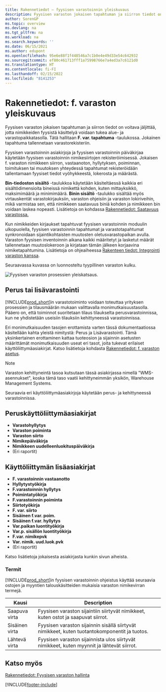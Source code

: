```yaml
---
title: Rakennetiedot – fyysisen varastoinnin yleiskuvaus
description: Fyysisen varaston jokaisen tapahtuman ja siirron tiedot on voitava jäljittää, jotta nimikkeiden fyysistä käsittelyä voidaan tukea alue- ja varastopaikkatasolla.
author: SorenGP
ms.topic: overview
ms.devlang: na
ms.tgt_pltfrm: na
ms.workload: na
ms.search.keywords: ''
ms.date: 06/15/2021
ms.author: edupont
ms.openlocfilehash: 95e6e88f1f448546a7c1b0e4e49d33e54c642932
ms.sourcegitcommit: ef80c461713fff1a75998766e7a4ed3a7c6121d0
ms.translationtype: HT
ms.contentlocale: fi-FI
ms.lasthandoff: 02/15/2022
ms.locfileid: "8141253"
---
```

# <a name="design-details-warehouse-overview"></a>Rakennetiedot: f. varaston yleiskuvaus
Fyysisen varaston jokaisen tapahtuman ja siirron tiedot on voitava jäljittää, jotta nimikkeiden fyysistä käsittelyä voidaan tukea alue- ja varastopaikkatasolla. Tätä hallitaan **F. var. tapahtuma** -taulukossa. Jokainen tapahtuma tallennetaan varastorekisteriin.  

Fyysisen varastoinnin asiakirjoja ja fyysisen varastoinnin päiväkirjaa käytetään fyysisen varastoinnin nimikesiirtojen rekisteröimisessä. Jokaisen f. varaston nimikkeen siirron, vastaanoton, hyllytyksen, poiminnan, toimituksen tai muutoksen yhteydessä tapahtumat rekisteröidään tallentamaan fyysiset tiedot vyöhykkeestä, lokerosta ja määrästä.

**Bin-tiedoston sisältö** -taulukkoa käytetään käsiteltäessä kaikkia eri sisältödimensioita bineissä nimikettä kohden, kuten mittayksikkö, maksimimäärä ja minimimäärä. **Binin sisältö** -taulukko sisältää myös virtauskentät varastokirjauksiin, varaston ohjeisiin ja varaston lokiriveihin, mikä varmistaa sen, että nimikkeen saatavuus biniä kohden ja nimikkeen bin voidaan laskea nopeasti. Lisätietoja on kohdassa [Rakennetiedot: Saatavuus varastossa.](design-details-availability-in-the-warehouse.md)  

Kun nimikkeiden kirjaukset tapahtuvat fyysisen varastoinnin moduulin ulkopuolella, fyysisen varastoinnin tapahtumat ja varastotapahtumat synkronoidaan sijaintikohtaisten muutosten oletusvarastopaikan avulla. Varaston fyysisen inventoinnin aikana kaikki määritetyt ja lasketut määrät tallennetaan muutoslokeroon ja kirjataan tämän jälkeen korjaavina nimiketapahtumina. Lisätietoja on ohjeaiheessa [Rakenteen tiedot: Integrointi varaston kanssa](design-details-integration-with-inventory.md).  

Seuraavassa kuvassa on luonnosteltu tyypillinen varaston kulku.  

![Fyysisen varaston prosessien yleiskatsaus.](media/design_details_warehouse_management_overview.png "Varastoprosessien yleiskatsaus")  

## <a name="basic-or-advanced-warehousing"></a>Perus tai lisävarastointi  
[!INCLUDE[prod_short](includes/prod_short.md)]in varastotoiminto voidaan toteuttaa yrityksen prosessien ja tilausmäärän mukaan valittavalla monimutkaisuustasolla. Pääero on, että toiminnot suoritetaan tilaus tilaukselta perusvarastoinnissa, kun ne yhdistetään useisiin tilauksiin kehittyneessä varastoinnissa.  

 Eri monimutkaisuuden tasojen erottamista varten tässä dokumentaatiossa käsitellään kahta yleistä nimitystä: Perus ja Lisävarastointi. Tämä yksinkertainen erottaminen kattaa tuoteosion ja sijainnin asetusten määrittämät monimutkaisuuden useat eri tasot, joita tukevat erilaiset käyttöliittymäasiakirjat. Katso lisätietoja kohdasta [Rakennetiedot: f. varaston asetus](design-details-warehouse-setup.md).  

> [!NOTE]  
>  Varaston kehittyneintä tasoa kutsutaan tässä asiakirjassa nimellä "WMS-asennukset", koska tämä taso vaatii kehittyneimmän yksikön, Warehouse Management Systems.  

 Seuraavia eri käyttöliittymäasiakirjoja käytetään perus- ja kehittyneessä varastoinnissa.  

## <a name="basic-ui-documents"></a>Peruskäyttöliittymäasiakirjat  

-   **Varastohyllytys**  
-   **Varaston poiminta**  
-   **Varaston siirto**  
-   **Nimikepäiväkirja**  
-   **Nimikkeen uudelleenluokituspäiväkirja**  
-   (Eri raportit)  

## <a name="advanced-ui-documents"></a>Käyttöliittymän lisäasiakirjat  

-   **F. varastoinnin vastaanotto**  
-   **Hyllytystyökirja**  
-   **F.varastoinnin hyllytys**  
-   **Poimintatyökirja**  
-   **F.varastoinnin poiminta**  
-   **Siirtotyökirja**  
-   **F. var. siirto**  
-   **Sisäinen f.var. poim.**  
-   **Sisäinen f.var. hyllytys**  
-   **Var.paikan luontityökirja**  
-   **Var.p. sisällön luontityökirja**  
-   **F.var. nimikepvk**  
-   **Var. nimik. uud.luok.pvk**  
-   (Eri raportit)  

Katso lisätietoja jokaisesta asiakirjasta kunkin sivun aiheista.  

### <a name="terminology"></a>Termit  
[!INCLUDE[prod_short](includes/prod_short.md)]in fyysisen varastoinnin ohjeistus käyttää seuraavia ostojen ja myyntien talouskäsitteiden mukaisia varaston nimikevirran termejä.  

|Kausi|Description|  
|----------|---------------------------------------|  
|Saapuva virta|Fyysisen varaston sijaintiin siirtyvät nimikkeet, kuten ostot ja saapuvat siirrot.|  
|Sisäinen virta|Fyysisen varaston sijainnin sisällä siirtyvät nimikkeet, kuten tuotantokomponentit ja tuotos.|  
|Lähtevä virta|Fyysisen varaston sijainnista ulos siirtyvät nimikkeet, kuten myynnit ja lähtevät siirrot.|  

## <a name="see-also"></a>Katso myös  
 [Rakennetiedot: Fyysisen varaston hallinta](design-details-warehouse-management.md)


[!INCLUDE[footer-include](includes/footer-banner.md)]